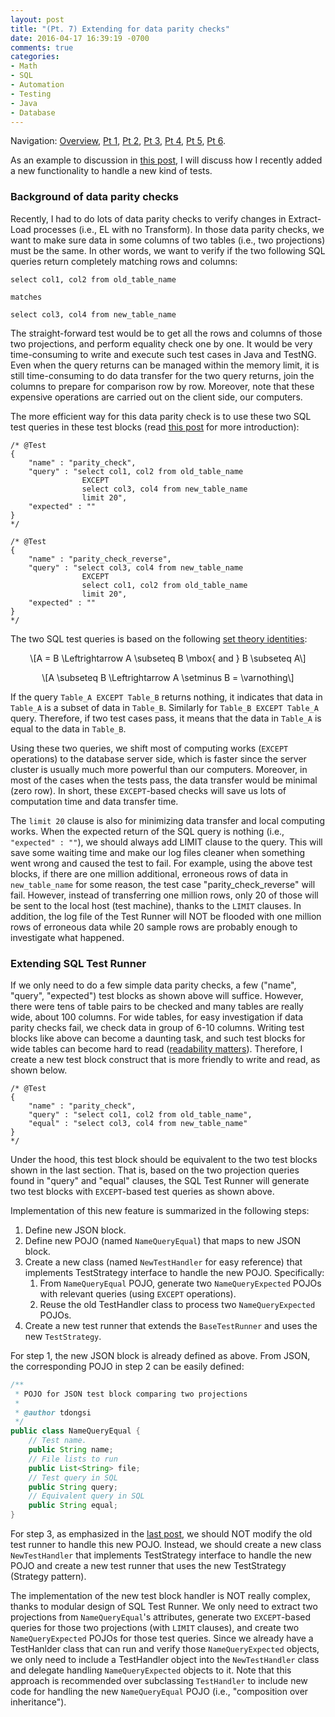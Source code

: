 ```yaml
---
layout: post
title: "(Pt. 7) Extending for data parity checks"
date: 2016-04-17 16:39:19 -0700
comments: true
categories: 
- Math
- SQL
- Automation
- Testing
- Java
- Database
---
```


Navigation: [Overview](/blog/2016/03/16/sql-unit-overview/), 
[Pt 1](/blog/2016/03/20/sql-unit-functional-tests/), 
[Pt 2](/blog/2016/03/28/sql-unit-test-runner/), 
[Pt 3](/blog/2016/04/10/sql-unit-incremental-data-update/), 
[Pt 4](/blog/2016/04/12/sql-unit-testing/), 
[Pt 5](/blog/2016/04/14/sql-unit-vs-functional/), 
[Pt 6](/blog/2016/04/16/sql-unit-extension/).

As an example to discussion in [this post](/blog/2016/04/16/sql-unit-extension/), I will discuss how I recently added a new functionality to handle a new kind of tests.

### Background of data parity checks

Recently, I had to do lots of data parity checks to verify changes in Extract-Load processes (i.e., EL with no Transform).
In those data parity checks, we want to make sure data in some columns of two tables (i.e., two projections) must be the same.
In other words, we want to verify if the two following SQL queries return completely matching rows and columns:

``` plain Data parity checks
select col1, col2 from old_table_name

matches
 
select col3, col4 from new_table_name
```

The straight-forward test would be to get all the rows and columns of those two projections, and perform equality check one by one. 
It would be very time-consuming to write and execute such test cases in Java and TestNG.
Even when the query returns can be managed within the memory limit, it is still time-consuming to do data transfer for the two query returns, join the columns to prepare for comparison row by row. 
Moreover, note that these expensive operations are carried out on the client side, our computers.

The more efficient way for this data parity check is to use these two SQL test queries in these test blocks (read [this post](/blog/2016/03/28/sql-unit-test-runner/) for more introduction):

``` plain Test blocks for data parity check
/* @Test
{
    "name" : "parity_check",
    "query" : "select col1, col2 from old_table_name
                EXCEPT
                select col3, col4 from new_table_name
                limit 20",
    "expected" : ""
}
*/

/* @Test
{
    "name" : "parity_check_reverse",
    "query" : "select col3, col4 from new_table_name
                EXCEPT
                select col1, col2 from old_table_name
                limit 20",
    "expected" : ""
}
*/
```

The two SQL test queries is based on the following [set theory identities](https://en.wikipedia.org/wiki/Algebra_of_sets):

<p><span class="math display">\[A = B \Leftrightarrow A \subseteq B \mbox{ and } B \subseteq A\]</span></p>

<p><span class="math display">\[A \subseteq B \Leftrightarrow A \setminus B = \varnothing\]</span></p>

If the query `Table_A EXCEPT Table_B` returns nothing, it indicates that data in `Table_A` is a subset of data in `Table_B`. 
Similarly for `Table_B EXCEPT Table_A` query. 
Therefore, if two test cases pass, it means that the data in `Table_A` is equal to the data in `Table_B`.

Using these two queries, we shift most of computing works (`EXCEPT` operations) to the database server side, which is faster since the server cluster is usually much more powerful than our computers. 
Moreover, in most of the cases when the tests pass, the data transfer would be minimal (zero row).
In short, these `EXCEPT`-based checks will save us lots of computation time and data transfer time.

The `limit 20` clause is also for minimizing data transfer and local computing works.
When the expected return of the SQL query is nothing (i.e., `"expected" : ""`), we should always add LIMIT clause to the query. 
This will save some waiting time and make our log files cleaner when something went wrong and caused the test to fail.
For example, using the above test blocks, if there are one million additional, erroneous rows of data in `new_table_name` for some reason, the test case "parity_check_reverse" will fail. 
However, instead of transferring one million rows, only 20 of those will be sent to the local host (test machine), thanks to the `LIMIT` clauses. 
In addition, the log file of the Test Runner will NOT be flooded with one million rows of erroneous data while 20 sample rows are probably enough to investigate what happened.

### Extending SQL Test Runner

If we only need to do a few simple data parity checks, a few ("name", "query", "expected") test blocks as shown above will suffice.
However, there were tens of table pairs to be checked and many tables are really wide, about 100 columns.
For wide tables, for easy investigation if data parity checks fail, we check data in group of 6-10 columns.
Writing test blocks like above can become a daunting task, and such test blocks for wide tables can become hard to read ([readability matters](/blog/2016/03/20/sql-unit-functional-tests/)).
Therefore, I create a new test block construct that is more friendly to write and read, as shown below.

``` plain New test block
/* @Test
{
    "name" : "parity_check",
    "query" : "select col1, col2 from old_table_name",
    "equal" : "select col3, col4 from new_table_name"
}
*/
```

Under the hood, this test block should be equivalent to the two test blocks shown in the last section.
That is, based on the two projection queries found in "query" and "equal" clauses, the SQL Test Runner will generate two test blocks with `EXCEPT`-based test queries as shown above.

Implementation of this new feature is summarized in the following steps:

1. Define new JSON block. 
1. Define new POJO (named `NameQueryEqual`) that maps to new JSON block.
1. Create a new class (named `NewTestHandler` for easy reference) that implements TestStrategy interface to handle the new POJO. Specifically:
   1. From `NameQueryEqual` POJO, generate two `NameQueryExpected` POJOs with relevant queries (using `EXCEPT` operations).
   1. Reuse the old TestHandler class to process two `NameQueryExpected` POJOs.
1. Create a new test runner that extends the `BaseTestRunner` and uses the new `TestStrategy`.

For step 1, the new JSON block is already defined as above. 
From JSON, the corresponding POJO in step 2 can be easily defined:

``` java
/**
 * POJO for JSON test block comparing two projections
 * 
 * @author tdongsi
 */
public class NameQueryEqual {
	// Test name.
	public String name;
	// File lists to run
	public List<String> file;
	// Test query in SQL
	public String query;
	// Equivalent query in SQL
	public String equal;
}
```

For step 3, as emphasized in the [last post](/2016/04/16/sql-unit-extension/), we should NOT modify the old test runner to handle this new POJO.
Instead, we should create a new class `NewTestHandler` that implements TestStrategy interface to handle the new POJO and create a new test runner that uses the new TestStrategy (Strategy pattern).

The implementation of the new test block handler is NOT really complex, thanks to modular design of SQL Test Runner.
We only need to extract two projections from `NameQueryEqual`'s attributes, generate two `EXCEPT`-based queries for those two projections (with `LIMIT` clauses), and create two  `NameQueryExpected` POJOs for those test queries.
Since we already have a TestHanlder class that can run and verify those `NameQueryExpected` objects, we only need to include a TestHandler object into the `NewTestHandler` class and delegate handling `NameQueryExpected` objects to it.
Note that this approach is recommended over subclassing `TestHandler` to include new code for handling the new `NameQueryEqual` POJO (i.e., "composition over inheritance").
